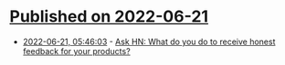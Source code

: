 # [Published on 2022-06-21](index.md)

* [2022-06-21, 05:46:03](https://news.ycombinator.com/item?id=31820332) - [Ask HN: What do you do to receive honest feedback for your products?](https://news.ycombinator.com/item?id=31820332)
